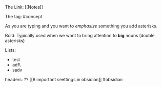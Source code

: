 The Link: [[Notes]]

The tag: #concept

As you are typing and you want to *emphasize* something you add asterisks.

Bold: Typically used when we want to bring attention to **big** nouns (double asterisks) 

Lists: 
- test
- adf\
- sadv

headers: ??
[[8 important seettings in obsidian]]
#obsidian 

